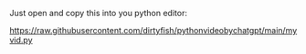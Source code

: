 Just open and copy this into you python editor:

https://raw.githubusercontent.com/dirtyfish/pythonvideobychatgpt/main/myvid.py
